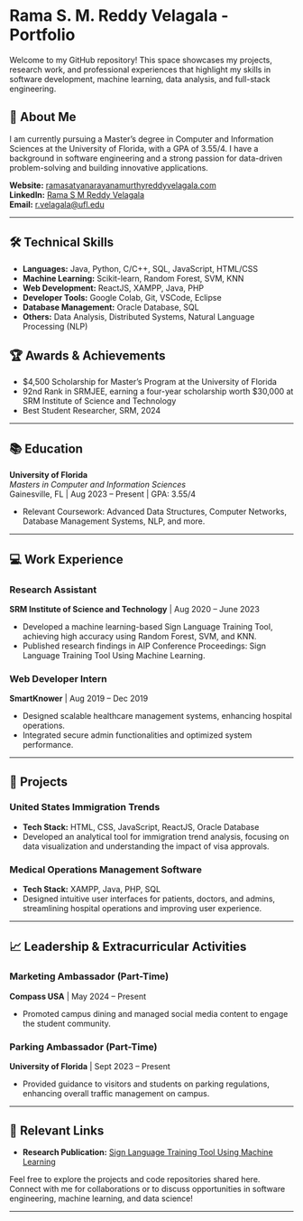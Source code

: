 # Rama S. M. Reddy Velagala - Portfolio

Welcome to my GitHub repository! This space showcases my projects, research work, and professional experiences that highlight my skills in software development, machine learning, data analysis, and full-stack engineering.

## 🌟 About Me
I am currently pursuing a Master’s degree in Computer and Information Sciences at the University of Florida, with a GPA of 3.55/4. I have a background in software engineering and a strong passion for data-driven problem-solving and building innovative applications.

**Website:** [ramasatyanarayanamurthyreddyvelagala.com](https://ramasatyanarayanamurthyreddyvelagala.com)  
**LinkedIn:** [Rama S M Reddy Velagala](https://linkedin.com/in/ramasatyanarayanamurthyreddyvelagala)  
**Email:** [r.velagala@ufl.edu](mailto:r.velagala@ufl.edu)

---

## 🛠️ Technical Skills
- **Languages:** Java, Python, C/C++, SQL, JavaScript, HTML/CSS
- **Machine Learning:** Scikit-learn, Random Forest, SVM, KNN
- **Web Development:** ReactJS, XAMPP, Java, PHP
- **Developer Tools:** Google Colab, Git, VSCode, Eclipse
- **Database Management:** Oracle Database, SQL
- **Others:** Data Analysis, Distributed Systems, Natural Language Processing (NLP)

## 🏆 Awards & Achievements
- $4,500 Scholarship for Master’s Program at the University of Florida
- 92nd Rank in SRMJEE, earning a four-year scholarship worth $30,000 at SRM Institute of Science and Technology
- Best Student Researcher, SRM, 2024

---

## 📚 Education
**University of Florida**  
_Masters in Computer and Information Sciences_  
Gainesville, FL | Aug 2023 – Present | GPA: 3.55/4  
- Relevant Coursework: Advanced Data Structures, Computer Networks, Database Management Systems, NLP, and more.

---

## 💻 Work Experience

### Research Assistant  
**SRM Institute of Science and Technology** | Aug 2020 – June 2023  
- Developed a machine learning-based Sign Language Training Tool, achieving high accuracy using Random Forest, SVM, and KNN.
- Published research findings in AIP Conference Proceedings: Sign Language Training Tool Using Machine Learning.

### Web Developer Intern  
**SmartKnower** | Aug 2019 – Dec 2019  
- Designed scalable healthcare management systems, enhancing hospital operations.
- Integrated secure admin functionalities and optimized system performance.

---

## 🚀 Projects

### United States Immigration Trends
- **Tech Stack:** HTML, CSS, JavaScript, ReactJS, Oracle Database
- Developed an analytical tool for immigration trend analysis, focusing on data visualization and understanding the impact of visa approvals.

### Medical Operations Management Software
- **Tech Stack:** XAMPP, Java, PHP, SQL
- Designed intuitive user interfaces for patients, doctors, and admins, streamlining hospital operations and improving user experience.

---

## 📈 Leadership & Extracurricular Activities

### Marketing Ambassador (Part-Time)  
**Compass USA** | May 2024 – Present  
- Promoted campus dining and managed social media content to engage the student community.

### Parking Ambassador (Part-Time)  
**University of Florida** | Sept 2023 – Present  
- Provided guidance to visitors and students on parking regulations, enhancing overall traffic management on campus.

---

## 🔗 Relevant Links
- **Research Publication:** [Sign Language Training Tool Using Machine Learning](https://pubs.aip.org/aip/acp/article/3075/1/020125/3305071/Sign-language-training-tool-using-machine-learning)

Feel free to explore the projects and code repositories shared here. Connect with me for collaborations or to discuss opportunities in software engineering, machine learning, and data science!

---
